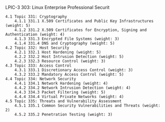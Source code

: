 
LPIC-3 303: Linux Enterprise Professional Securit


    4.1 Topic 331: Cryptography
        4.1.1 331.1 X.509 Certificates and Public Key Infrastructures (weight: 5)
        4.1.2 331.2 X.509 Certificates for Encryption, Signing and Authentication (weight: 4)
        4.1.3 331.3 Encrypted File Systems (weight: 3)
        4.1.4 331.4 DNS and Cryptography (weight: 5)
    4.2 Topic 332: Host Security
        4.2.1 332.1 Host Hardening (weight: 5)
        4.2.2 332.2 Host Intrusion Detection (weight: 5)
        4.2.3 332.3 Resource Control (weight: 3)
    4.3 Topic 333: Access Control
        4.3.1 333.1 Discretionary Access Control (weight: 3)
        4.3.2 333.2 Mandatory Access Control (weight: 5)
    4.4 Topic 334: Network Security
        4.4.1 334.1 Network Hardening (weight: 4)
        4.4.2 334.2 Network Intrusion Detection (weight: 4)
        4.4.3 334.3 Packet Filtering (weight: 5)
        4.4.4 334.4 Virtual Private Networks (weight: 4)
    4.5 Topic 335: Threats and Vulnerability Assessment
        4.5.1 335.1 Common Security Vulnerabilities and Threats (weight: 2)
        4.5.2 335.2 Penetration Testing (weight: 3)
